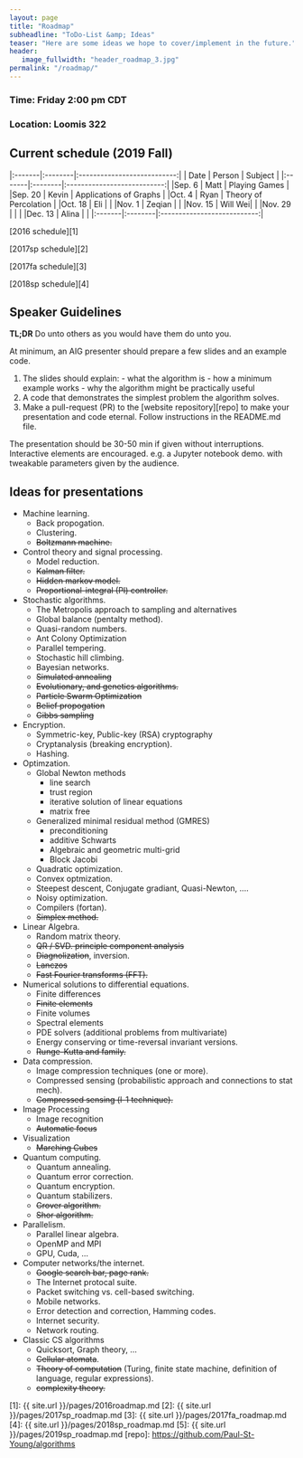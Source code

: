 ```yaml
---
layout: page
title: "Roadmap"
subheadline: "ToDo-List &amp; Ideas"
teaser: "Here are some ideas we hope to cover/implement in the future."
header:
   image_fullwidth: "header_roadmap_3.jpg"
permalink: "/roadmap/"
---
```


### Time: Friday 2:00 pm CDT

### Location: Loomis 322

## Current schedule (2019 Fall)

|:-------|:--------|:---------------------------:|
|  Date  | Person  | Subject                     |
|:-------|:--------|:---------------------------:|
|Sep.  6 | Matt    |       Playing Games         |
|Sep. 20 | Kevin   |  Applications of Graphs     |
|Oct.  4 | Ryan    |   Theory of Percolation     |
|Oct. 18 | Eli     | |
|Nov.  1 | Zeqian  | |
|Nov. 15 | Will Wei| |
|Nov. 29 | | |
|Dec. 13 | Alina   | |
|:-------|:--------|:---------------------------:|

[2016 schedule][1]

[2017sp schedule][2]

[2017fa schedule][3]

[2018sp schedule][4]

## Speaker Guidelines

**TL;DR** Do unto others as you would have them do unto you.

At minimum, an AIG presenter should prepare a few slides and an example code.
  1. The slides should explain:
    - what the algorithm is
    - how a minimum example works
    - why the algorithm might be practically useful
  2. A code that demonstrates the simplest problem the algorithm solves.
  3. Make a pull-request (PR) to the [website repository][repo] to make your presentation and code eternal. Follow instructions in the README.md file.

The presentation should be 30-50 min if given without interruptions. Interactive elements are encouraged. e.g. a Jupyter notebook demo. with tweakable parameters given by the audience.

## Ideas for presentations

 - Machine learning.
   - Back propogation.
   - Clustering.
   - ~~Boltzmann machine.~~
 - Control theory and signal processing.
   - Model reduction.
   - ~~Kalman filter.~~
   - ~~Hidden markov model.~~
   - ~~Proportional-integral (PI) controller.~~
 - Stochastic algorithms.
   - The Metropolis approach to sampling and alternatives
   - Global balance (pentalty method).
   - Quasi-random numbers.
   - Ant Colony Optimization
   - Parallel tempering.
   - Stochastic hill climbing.
   - Bayesian networks.
   - ~~Simulated annealing~~
   - ~~Evolutionary, and genetics algorithms.~~
   - ~~Particle Swarm Optimization~~
   - ~~Belief propogation~~
   - ~~Gibbs sampling~~
 - Encryption.
   - Symmetric-key, Public-key (RSA) cryptography
   - Cryptanalysis (breaking encryption).
   - Hashing.
 - Optimzation.
   - Global Newton methods
     - line search
     - trust region
     - iterative solution of linear equations
     - matrix free
   - Generalized minimal residual method (GMRES)
     - preconditioning
     - additive Schwarts
     - Algebraic and geometric multi-grid
     - Block Jacobi
   - Quadratic optimization.
   - Convex optmization.
   - Steepest descent, Conjugate gradiant, Quasi-Newton, ....
   - Noisy optimization.
   - Compilers (fortan).
   - ~~Simplex method.~~
 - Linear Algebra.
   - Random matrix theory.
   - ~~QR / SVD. principle component analysis~~
   - ~~Diagnolization~~, inversion.
   - ~~Lanczos~~
   - ~~Fast Fourier transforms (FFT).~~
 - Numerical solutions to differential equations.
   - Finite differences
   - ~~Finite elements~~
   - Finite volumes
   - Spectral elements
   - PDE solvers (additional problems from multivariate)
   - Energy conserving or time-reversal invariant versions.
   - ~~Runge-Kutta and family.~~
 - Data compression.
   - Image compression techniques (one or more).
   - Compressed sensing (probabilistic approach and connections to stat mech).
   - ~~Compressed sensing (l-1 technique).~~
 - Image Processing
   - Image recognition
   - ~~Automatic focus~~
 - Visualization
   - ~~Marching Cubes~~
 - Quantum computing.
   - Quantum annealing.
   - Quantum error correction.
   - Quantum encryption.
   - Quantum stabilizers.
   - ~~Grover algorithm.~~
   - ~~Shor algorithm.~~
 - Parallelism.
   - Parallel linear algebra.
   - OpenMP and MPI
   - GPU, Cuda, ...
 - Computer networks/the internet.
   - ~~Google search bar, page rank.~~
   - The Internet protocal suite.
   - Packet switching vs. cell-based switching.
   - Mobile networks.
   - Error detection and correction, Hamming codes.
   - Internet security.
   - Network routing.
 - Classic CS algorithms
   - Quicksort, Graph theory, ...
   - ~~Cellular atomata~~.
   - ~~Theory of computation~~ (Turing, finite state machine, definition of language, regular expressions).
   - ~~complexity theory.~~

[1]: {{ site.url }}/pages/2016roadmap.md
[2]: {{ site.url }}/pages/2017sp_roadmap.md
[3]: {{ site.url }}/pages/2017fa_roadmap.md
[4]: {{ site.url }}/pages/2018sp_roadmap.md
[5]: {{ site.url }}/pages/2019sp_roadmap.md
[repo]: https://github.com/Paul-St-Young/algorithms
